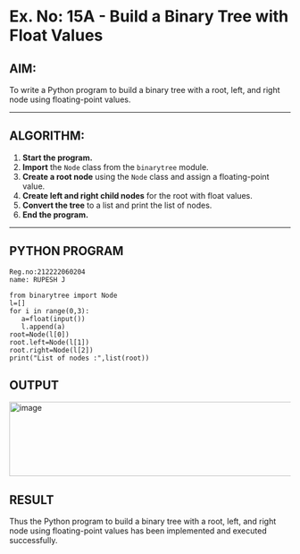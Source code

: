 # Ex. No: 15A - Build a Binary Tree with Float Values

## AIM:
To write a Python program to build a binary tree with a root, left, and right node using floating-point values.

---

## ALGORITHM:

1. **Start the program.**
2. **Import** the `Node` class from the `binarytree` module.
3. **Create a root node** using the `Node` class and assign a floating-point value.
4. **Create left and right child nodes** for the root with float values.
5. **Convert the tree** to a list and print the list of nodes.
6. **End the program.**

---

## PYTHON PROGRAM

```
Reg.no:212222060204
name: RUPESH J

from binarytree import Node
l=[]
for i in range(0,3):
   a=float(input())
   l.append(a)
root=Node(l[0])
root.left=Node(l[1])
root.right=Node(l[2])
print("List of nodes :",list(root))
```

## OUTPUT

<img width="731" height="133" alt="image" src="https://github.com/user-attachments/assets/3e9ce1f6-2eaf-437e-aca3-134f1336731d" />

## RESULT
Thus the Python program to build a binary tree with a root, left, and right node using floating-point values has been implemented and executed successfully.
